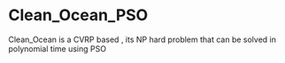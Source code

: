# Clean_Ocean_PSO
Clean_Ocean is a CVRP based , its  NP hard problem that can be solved in polynomial time using PSO
